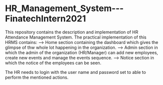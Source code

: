 # HR_Management_System---FinatechIntern2021
This repository contains the description and implementation of HR Attendance Management System.
The practical implementation of this HRMS contains:
--> Home section containing the dashboard which gives the glimpse of thw whole lot happening in the organization.
--> Admin section in which the admin of the organization (HR/Manager) can add new employees, create new events and manage the events sequence.
--> Notice section in which the notice of the employees can be seen.

The HR needs to login with the user name and password set to able to perform the mentioned actions. 
